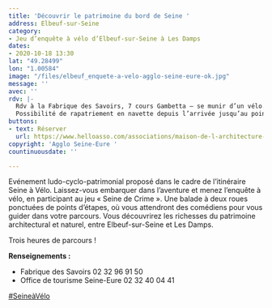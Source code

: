 ```yaml
---
title: 'Découvrir le patrimoine du bord de Seine '
address: Elbeuf-sur-Seine
category:
- Jeu d’enquête à vélo d’Elbeuf-sur-Seine à Les Damps
dates:
- 2020-10-18 13:30
lat: "49.28499"
lon: "1.00584"
image: "/files/elbeuf_enquete-a-velo-agglo-seine-eure-ok.jpg"
message: ''
avec: ''
rdv: |-
  Rdv à la Fabrique des Savoirs, 7 cours Gambetta – se munir d’un vélo.
  Possibilité de rapatriement en navette depuis l’arrivée jusqu’au point de départ.
buttons:
- text: Réserver
  url: https://www.helloasso.com/associations/maison-de-l-architecture-de-normandie-le-forum/evenements/decouvrir-le-patrimoine-du-bord-de-seine
copyright: 'Agglo Seine-Eure '
countinuousdate: ''

---
```

Evénement ludo-cyclo-patrimonial proposé dans le cadre de l’itinéraire Seine à Vélo. Laissez-vous embarquer dans l’aventure et menez l’enquête à vélo, en participant au jeu « Seine de Crime ». Une balade à deux roues ponctuées de points d’étapes, où vous attendront des comédiens pour vous guider dans votre parcours. Vous découvrirez les richesses du patrimoine architectural et naturel, entre Elbeuf-sur-Seine et Les Damps.

Trois heures de parcours !

**Renseignements :**

* Fabrique des Savoirs 02 32 96 91 50
* Office de tourisme Seine-Eure 02 32 40 04 41

[#SeineàVélo](https://www.facebook.com/hashtag/seine%C3%A0v%C3%A9lo?__eep__=6&__cft__%5B0%5D=AZXUnzZ29NrTNK21ELSzQDRdbWG6twWCE_0ut-jSwpxyGxBsFdUO6Or6VAgln6EzpKUH2limAlkKsEv7i7KtC4EgktsxBxp-ui9XaFFOGMn1Zm4mMbkE6io8-AG_YeO-67oYpnAlAFeBJtrSceBQuWtsxu8oUjkpp_GEh3ztzWFesA&__tn__=*NK-R)